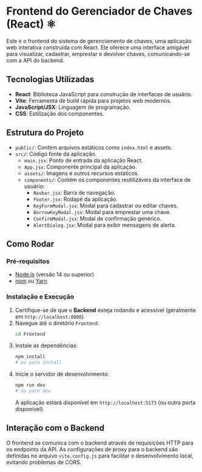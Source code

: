 # Frontend do Gerenciador de Chaves (React) ⚛️

Este é o frontend do sistema de gerenciamento de chaves, uma aplicação web interativa construída com React. Ele oferece uma interface amigável para visualizar, cadastrar, emprestar e devolver chaves, comunicando-se com a API do backend.

## Tecnologias Utilizadas

-   **React**: Biblioteca JavaScript para construção de interfaces de usuário.
-   **Vite**: Ferramenta de build rápida para projetos web modernos.
-   **JavaScript/JSX**: Linguagem de programação.
-   **CSS**: Estilização dos componentes.

## Estrutura do Projeto

-   `public/`: Contém arquivos estáticos como `index.html` e assets.
-   `src/`: Código fonte da aplicação.
    -   `main.jsx`: Ponto de entrada da aplicação React.
    -   `App.jsx`: Componente principal da aplicação.
    -   `assets/`: Imagens e outros recursos estáticos.
    -   `components/`: Contém os componentes reutilizáveis da interface de usuário:
        -   `Navbar.jsx`: Barra de navegação.
        -   `Footer.jsx`: Rodapé da aplicação.
        -   `KeyFormModal.jsx`: Modal para cadastrar ou editar chaves.
        -   `BorrowKeyModal.jsx`: Modal para emprestar uma chave.
        -   `ConfirmModal.jsx`: Modal de confirmação genérico.
        -   `AlertDialog.jsx`: Modal para exibir mensagens de alerta.

## Como Rodar

### Pré-requisitos

-   [Node.js](https://nodejs.org/en/download/) (versão 14 ou superior)
-   [npm](https://www.npmjs.com/get-npm) ou [Yarn](https://yarnpkg.com/)

### Instalação e Execução

1.  Certifique-se de que o **Backend** esteja rodando e acessível (geralmente em `http://localhost:8080`).
2.  Navegue até o diretório `Frontend`:
    ```bash
    cd Frontend
    ```
3.  Instale as dependências:
    ```bash
    npm install
    # ou yarn install
    ```
4.  Inicie o servidor de desenvolvimento:
    ```bash
    npm run dev
    # ou yarn dev
    ```
    A aplicação estará disponível em `http://localhost:5173` (ou outra porta disponível).

## Interação com o Backend

O frontend se comunica com o backend através de requisições HTTP para os endpoints da API. As configurações de proxy para o backend são definidas no arquivo `vite.config.js` para facilitar o desenvolvimento local, evitando problemas de CORS.